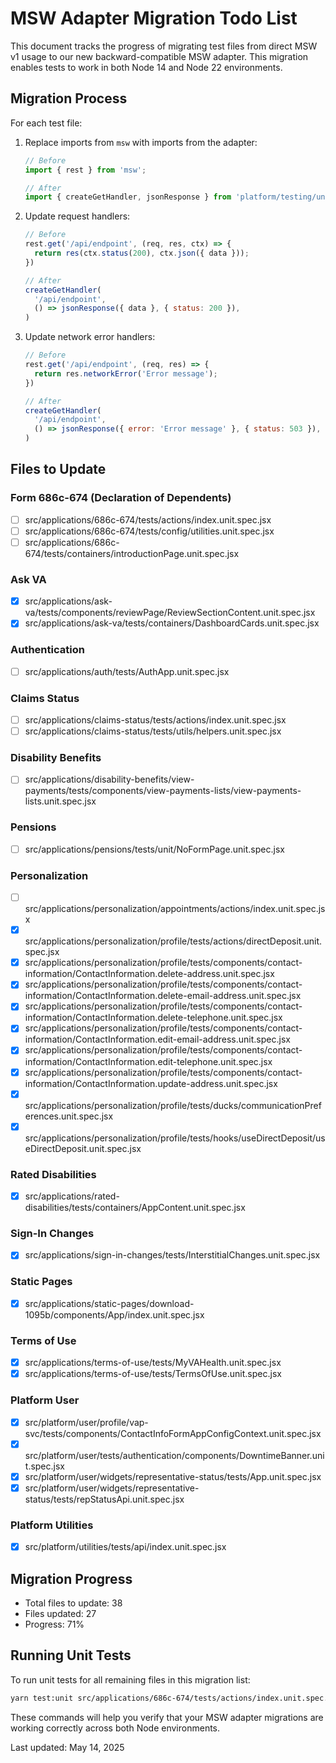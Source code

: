 # MSW Adapter Migration Todo List

This document tracks the progress of migrating test files from direct MSW v1 usage to our new backward-compatible MSW adapter. This migration enables tests to work in both Node 14 and Node 22 environments.

## Migration Process

For each test file:

1. Replace imports from `msw` with imports from the adapter:
   ```javascript
   // Before
   import { rest } from 'msw';
   
   // After
   import { createGetHandler, jsonResponse } from 'platform/testing/unit/msw-adapter';
   ```

2. Update request handlers:
   ```javascript
   // Before
   rest.get('/api/endpoint', (req, res, ctx) => {
     return res(ctx.status(200), ctx.json({ data }));
   })
   
   // After
   createGetHandler(
     '/api/endpoint',
     () => jsonResponse({ data }, { status: 200 }),
   )
   ```

3. Update network error handlers:
   ```javascript
   // Before
   rest.get('/api/endpoint', (req, res) => {
     return res.networkError('Error message');
   })
   
   // After
   createGetHandler(
     '/api/endpoint',
     () => jsonResponse({ error: 'Error message' }, { status: 503 }),
   )
   ```

## Files to Update

### Form 686c-674 (Declaration of Dependents)

- [ ] src/applications/686c-674/tests/actions/index.unit.spec.jsx
- [ ] src/applications/686c-674/tests/config/utilities.unit.spec.jsx
- [ ] src/applications/686c-674/tests/containers/introductionPage.unit.spec.jsx

### Ask VA

- [x] src/applications/ask-va/tests/components/reviewPage/ReviewSectionContent.unit.spec.jsx
- [x] src/applications/ask-va/tests/containers/DashboardCards.unit.spec.jsx

### Authentication

- [ ] src/applications/auth/tests/AuthApp.unit.spec.jsx

### Claims Status

- [ ] src/applications/claims-status/tests/actions/index.unit.spec.jsx
- [ ] src/applications/claims-status/tests/utils/helpers.unit.spec.jsx

### Disability Benefits

- [ ] src/applications/disability-benefits/view-payments/tests/components/view-payments-lists/view-payments-lists.unit.spec.jsx

### Pensions

- [ ] src/applications/pensions/tests/unit/NoFormPage.unit.spec.jsx

### Personalization

- [ ] src/applications/personalization/appointments/actions/index.unit.spec.jsx
- [x] src/applications/personalization/profile/tests/actions/directDeposit.unit.spec.jsx
- [x] src/applications/personalization/profile/tests/components/contact-information/ContactInformation.delete-address.unit.spec.jsx
- [x] src/applications/personalization/profile/tests/components/contact-information/ContactInformation.delete-email-address.unit.spec.jsx
- [x] src/applications/personalization/profile/tests/components/contact-information/ContactInformation.delete-telephone.unit.spec.jsx
- [x] src/applications/personalization/profile/tests/components/contact-information/ContactInformation.edit-email-address.unit.spec.jsx
- [x] src/applications/personalization/profile/tests/components/contact-information/ContactInformation.edit-telephone.unit.spec.jsx
- [x] src/applications/personalization/profile/tests/components/contact-information/ContactInformation.update-address.unit.spec.jsx
- [x] src/applications/personalization/profile/tests/ducks/communicationPreferences.unit.spec.jsx
- [x] src/applications/personalization/profile/tests/hooks/useDirectDeposit/useDirectDeposit.unit.spec.jsx

### Rated Disabilities

- [x] src/applications/rated-disabilities/tests/containers/AppContent.unit.spec.jsx

### Sign-In Changes

- [x] src/applications/sign-in-changes/tests/InterstitialChanges.unit.spec.jsx

### Static Pages

- [x] src/applications/static-pages/download-1095b/components/App/index.unit.spec.jsx

### Terms of Use

- [x] src/applications/terms-of-use/tests/MyVAHealth.unit.spec.jsx
- [x] src/applications/terms-of-use/tests/TermsOfUse.unit.spec.jsx

### Platform User

- [x] src/platform/user/profile/vap-svc/tests/components/ContactInfoFormAppConfigContext.unit.spec.jsx
- [x] src/platform/user/tests/authentication/components/DowntimeBanner.unit.spec.jsx
- [x] src/platform/user/widgets/representative-status/tests/App.unit.spec.jsx
- [x] src/platform/user/widgets/representative-status/tests/repStatusApi.unit.spec.jsx

### Platform Utilities

- [x] src/platform/utilities/tests/api/index.unit.spec.jsx

## Migration Progress

- Total files to update: 38
- Files updated: 27
- Progress: 71%

## Running Unit Tests

To run unit tests for all remaining files in this migration list:

```bash
yarn test:unit src/applications/686c-674/tests/actions/index.unit.spec.jsx src/applications/686c-674/tests/config/utilities.unit.spec.jsx src/applications/686c-674/tests/containers/introductionPage.unit.spec.jsx src/applications/auth/tests/AuthApp.unit.spec.jsx src/applications/claims-status/tests/actions/index.unit.spec.jsx src/applications/claims-status/tests/utils/helpers.unit.spec.jsx src/applications/disability-benefits/view-payments/tests/components/view-payments-lists/view-payments-lists.unit.spec.jsx src/applications/pensions/tests/unit/NoFormPage.unit.spec.jsx src/applications/personalization/appointments/actions/index.unit.spec.jsx
```

These commands will help you verify that your MSW adapter migrations are working correctly across both Node environments.

Last updated: May 14, 2025